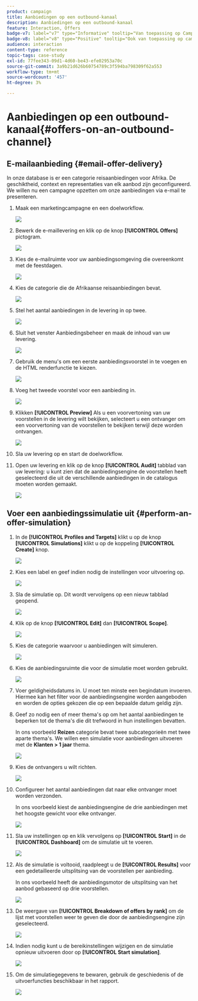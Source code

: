 ```yaml
---
product: campaign
title: Aanbiedingen op een outbound-kanaal
description: Aanbiedingen op een outbound-kanaal
feature: Interaction, Offers
badge-v7: label="v7" type="Informative" tooltip="Van toepassing op Campaign Classic v7"
badge-v8: label="v8" type="Positive" tooltip="Ook van toepassing op campagne v8"
audience: interaction
content-type: reference
topic-tags: case-study
exl-id: 77fee343-09d1-4d60-be43-efe02953a70c
source-git-commit: 3a9b21d626b60754789c3f594ba798309f62a553
workflow-type: tm+mt
source-wordcount: '457'
ht-degree: 3%

---
```


# Aanbiedingen op een outbound-kanaal{#offers-on-an-outbound-channel}



## E-mailaanbieding {#email-offer-delivery}

In onze database is er een categorie reisaanbiedingen voor Afrika. De geschiktheid, context en representaties van elk aanbod zijn geconfigureerd. We willen nu een campagne opzetten om onze aanbiedingen via e-mail te presenteren.

1. Maak een marketingcampagne en een doelworkflow.

   ![](assets/offer_delivery_example_001.png)

1. Bewerk de e-maillevering en klik op de knop **[!UICONTROL Offers]** pictogram.

   ![](assets/offer_delivery_example_002.png)

1. Kies de e-mailruimte voor uw aanbiedingsomgeving die overeenkomt met de feestdagen.

   ![](assets/offer_delivery_example_003.png)

1. Kies de categorie die de Afrikaanse reisaanbiedingen bevat.

   ![](assets/offer_delivery_example_004.png)

1. Stel het aantal aanbiedingen in de levering in op twee.

   ![](assets/offer_delivery_example_005.png)

1. Sluit het venster Aanbiedingsbeheer en maak de inhoud van uw levering.

   ![](assets/offer_delivery_example_006.png)

1. Gebruik de menu&#39;s om een eerste aanbiedingsvoorstel in te voegen en de HTML renderfunctie te kiezen.

   ![](assets/offer_delivery_example_007.png)

1. Voeg het tweede voorstel voor een aanbieding in.

   ![](assets/offer_delivery_example_008.png)

1. Klikken **[!UICONTROL Preview]** Als u een voorvertoning van uw voorstellen in de levering wilt bekijken, selecteert u een ontvanger om een voorvertoning van de voorstellen te bekijken terwijl deze worden ontvangen.

   ![](assets/offer_delivery_example_009.png)

1. Sla uw levering op en start de doelworkflow.
1. Open uw levering en klik op de knop **[!UICONTROL Audit]** tabblad van uw levering: u kunt zien dat de aanbiedingsengine de voorstellen heeft geselecteerd die uit de verschillende aanbiedingen in de catalogus moeten worden gemaakt.

   ![](assets/offer_delivery_example_010.png)

## Voer een aanbiedingssimulatie uit {#perform-an-offer-simulation}

1. In de **[!UICONTROL Profiles and Targets]** klikt u op de knop **[!UICONTROL Simulations]** klikt u op de koppeling **[!UICONTROL Create]** knop.

   ![](assets/offer_simulation_001.png)

1. Kies een label en geef indien nodig de instellingen voor uitvoering op.

   ![](assets/offer_simulation_example_002.png)

1. Sla de simulatie op. Dit wordt vervolgens op een nieuw tabblad geopend.

   ![](assets/offer_simulation_example_003.png)

1. Klik op de knop **[!UICONTROL Edit]** dan **[!UICONTROL Scope]**.

   ![](assets/offer_simulation_example_004.png)

1. Kies de categorie waarvoor u aanbiedingen wilt simuleren.

   ![](assets/offer_simulation_example_005.png)

1. Kies de aanbiedingsruimte die voor de simulatie moet worden gebruikt.

   ![](assets/offer_simulation_example_006.png)

1. Voer geldigheidsdatums in. U moet ten minste een begindatum invoeren. Hiermee kan het filter voor de aanbiedingsengine worden aangeboden en worden de opties gekozen die op een bepaalde datum geldig zijn.
1. Geef zo nodig een of meer thema&#39;s op om het aantal aanbiedingen te beperken tot de thema&#39;s die dit trefwoord in hun instellingen bevatten.

   In ons voorbeeld **Reizen** categorie bevat twee subcategorieën met twee aparte thema&#39;s. We willen een simulatie voor aanbiedingen uitvoeren met de **Klanten > 1 jaar** thema.

   ![](assets/offer_simulation_example_007.png)

1. Kies de ontvangers u wilt richten.

   ![](assets/offer_simulation_example_008.png)

1. Configureer het aantal aanbiedingen dat naar elke ontvanger moet worden verzonden.

   In ons voorbeeld kiest de aanbiedingsengine de drie aanbiedingen met het hoogste gewicht voor elke ontvanger.

   ![](assets/offer_simulation_example_009.png)

1. Sla uw instellingen op en klik vervolgens op **[!UICONTROL Start]** in de **[!UICONTROL Dashboard]** om de simulatie uit te voeren.

   ![](assets/offer_simulation_example_010.png)

1. Als de simulatie is voltooid, raadpleegt u de **[!UICONTROL Results]** voor een gedetailleerde uitsplitsing van de voorstellen per aanbieding.

   In ons voorbeeld heeft de aanbiedingsmotor de uitsplitsing van het aanbod gebaseerd op drie voorstellen.

   ![](assets/offer_simulation_example_011.png)

1. De weergave van **[!UICONTROL Breakdown of offers by rank]** om de lijst met voorstellen weer te geven die door de aanbiedingsengine zijn geselecteerd.

   ![](assets/offer_simulation_example_012.png)

1. Indien nodig kunt u de bereikinstellingen wijzigen en de simulatie opnieuw uitvoeren door op **[!UICONTROL Start simulation]**.

   ![](assets/offer_simulation_example_010.png)

1. Om de simulatiegegevens te bewaren, gebruik de geschiedenis of de uitvoerfuncties beschikbaar in het rapport.

   ![](assets/offer_simulation_example_013.png)
